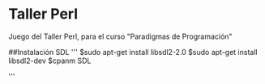 # Taller Perl
Juego del Taller Perl, para el curso "Paradigmas de Programación"

##Instalación SDL 
'''
$sudo apt-get install libsdl2-2.0
$sudo apt-get install libsdl2-dev
$cpanm SDL

'''
